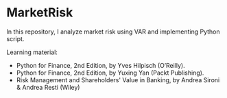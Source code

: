 # MarketRisk
In this repository, I analyze market risk using VAR and implementing Python script.

Learning material:
- Python for Finance, 2nd Edition, by Yves Hilpisch (O’Reilly).
- Python for Finance, 2nd Edition, by Yuxing Yan (Packt Publishing).
- Risk Management and Shareholders' Value in Banking, by Andrea Sironi & Andrea Resti (Wiley)
